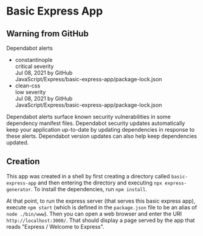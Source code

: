 # Basic Express App

## Warning from GitHub

Dependabot alerts
* constantinople  
  critical severity  
  Jul 08, 2021 by GitHub  
  JavaScript/Express/basic-express-app/package-lock.json  
* clean-css  
  low severity  
  Jul 08, 2021 by GitHub  
  JavaScript/Express/basic-express-app/package-lock.json

Dependabot alerts surface known security vulnerabilities in some dependency
manifest files. Dependabot security updates automatically keep your application
up-to-date by updating dependencies in response to these alerts. Dependabot
version updates can also help keep dependencies updated.


## Creation

This app was created in a shell by first creating a directory called
`basic-express-app` and then entering the directory and executing
`npx express-generator`.  To install the dependencies, run `npm install`.

At that point, to run the express server (that serves this basic express app),
execute `npm start` (which is defined in the `package.json` file to be an alias
of `node ./bin/www`).  Then you can open a web browser and enter the URI
`http://localhost:3000/`.  That should display a page served by the app that
reads "Express / Welcome to Express".
